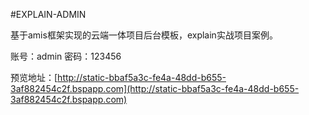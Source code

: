 #EXPLAIN-ADMIN

基于amis框架实现的云端一体项目后台模板，explain实战项目案例。

账号：admin 密码：123456

预览地址：[http://static-bbaf5a3c-fe4a-48dd-b655-3af882454c2f.bspapp.com](http://static-bbaf5a3c-fe4a-48dd-b655-3af882454c2f.bspapp.com)